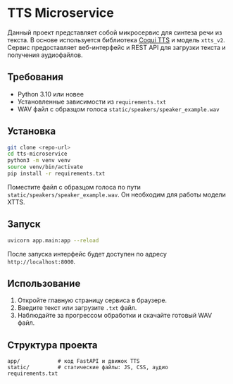 # TTS Microservice

Данный проект представляет собой микросервис для синтеза речи из текста. В основе используется библиотека [Coqui TTS](https://github.com/coqui-ai/TTS) и модель `xtts_v2`. Сервис предоставляет веб-интерфейс и REST API для загрузки текста и получения аудиофайлов.

## Требования

- Python 3.10 или новее
- Установленные зависимости из `requirements.txt`
- WAV файл с образцом голоса `static/speakers/speaker_example.wav`

## Установка

```bash
git clone <repo-url>
cd tts-microservice
python3 -m venv venv
source venv/bin/activate
pip install -r requirements.txt
```

Поместите файл с образцом голоса по пути `static/speakers/speaker_example.wav`. Он необходим для работы модели XTTS.

## Запуск

```bash
uvicorn app.main:app --reload
```

После запуска интерфейс будет доступен по адресу `http://localhost:8000`.

## Использование

1. Откройте главную страницу сервиса в браузере.
2. Введите текст или загрузите `.txt` файл.
3. Наблюдайте за прогрессом обработки и скачайте готовый WAV файл.

## Структура проекта

```
app/            # код FastAPI и движок TTS
static/         # статические файлы: JS, CSS, аудио
requirements.txt
```

